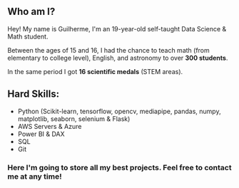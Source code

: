 ## Who am I?

Hey! My name is Guilherme, I'm an 19-year-old self-taught Data Science & Math student.

Between the ages of 15 and 16, I had the chance to teach math (from elementary to college level), English, and astronomy to over **300 students**.

In the same period I got **16 scientific medals** (STEM areas).

## Hard Skills:

- Python (Scikit-learn, tensorflow, opencv, mediapipe, pandas, numpy, matplotlib, seaborn, selenium & Flask)
- AWS Servers & Azure
- Power BI & DAX
- SQL
- Git

### Here I'm going to store all my best projects. Feel free to contact me at any time!
